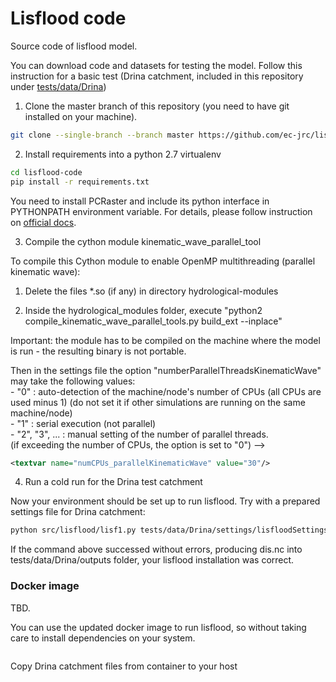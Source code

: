 # Lisflood code

Source code of lisflood model.

You can download code and datasets for testing the model.
Follow this instruction for a basic test (Drina catchment, included in this repository under [tests/data/Drina](https://github.com/ec-jrc/lisflood-code/tree/master/tests/data/Drina))

1. Clone the master branch of this repository (you need to have git installed on your machine).

```bash
git clone --single-branch --branch master https://github.com/ec-jrc/lisflood-code.git
```

2. Install requirements into a python 2.7 virtualenv

```bash
cd lisflood-code
pip install -r requirements.txt
```

You need to install PCRaster and include its python interface in PYTHONPATH environment variable.
For details, please follow instruction on [official docs](http://pcraster.geo.uu.nl/getting-started/pcraster-on-linux/).

3. Compile the cython module kinematic_wave_parallel_tool

To compile this Cython module to enable OpenMP multithreading (parallel kinematic wave):

1) Delete the files *.so (if any) in directory hydrological-modules  

2) Inside the hydrological_modules folder, execute "python2 compile_kinematic_wave_parallel_tools.py build_ext --inplace"  

Important: the module has to be compiled on the machine where the model is run - the resulting binary is not portable.  

Then in the settings file the option "numberParallelThreadsKinematicWave" may take the following values:  
    - "0"           : auto-detection of the machine/node's number of CPUs (all CPUs are used minus 1) (do not set it if other simulations are running on the same machine/node)  
    - "1"           : serial execution (not parallel)  
    - "2", "3", ... : manual setting of the number of parallel threads.  
                      (if exceeding the number of CPUs, the option is set to "0") -->  
```xml
<textvar name="numCPUs_parallelKinematicWave" value="30"/>
```
4. Run a cold run for the Drina test catchment

Now your environment should be set up to run lisflood. Try with a prepared settings file for Drina catchment:

```bash
python src/lisflood/lisf1.py tests/data/Drina/settings/lisfloodSettings_cold_day_base.xml
```

If the command above successed without errors, producing dis.nc into tests/data/Drina/outputs folder, your lisflood installation was correct.

### Docker image

TBD. 

You can use the updated docker image to run lisflood, so without taking care to install dependencies on your system.
```bash
```

Copy Drina catchment files from container to your host

```bash
```
